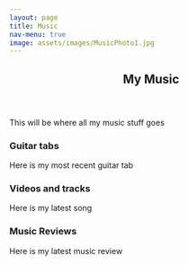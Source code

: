 ```yaml
---
layout: page
title: Music
nav-menu: true
image: assets/images/MusicPhoto1.jpg
---
```

<div id="main" class="alt">
  <section id="one">
    <div class="inner">
  		<header class="major">
  			<h1>My Music</h1>
  		</header>
      This will be where all my music stuff goes
      <!-- Section 1 - tabs -->
      <section id="GuitarTabs">
        <h1>Guitar tabs</h1>
        <p>Here is my most recent guitar tab</p>
      </section>
      <!-- Section 2 - audio/videos -->
      <section id="Videos_Music" class="videos">
        <h1>Videos and tracks</h1>
        <p>Here is my latest song</p>
      </section>
      <!-- Section 3 - reviews -->
      <section id="Reviews_Music" class="reviews">
        <h1>Music Reviews</h1>
        <p>Here is my latest music review</p>
      </section>
    </div>
  </section>
</div>
